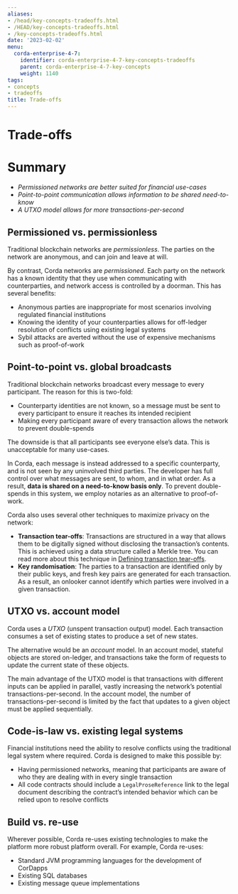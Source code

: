 ```yaml
---
aliases:
- /head/key-concepts-tradeoffs.html
- /HEAD/key-concepts-tradeoffs.html
- /key-concepts-tradeoffs.html
date: '2023-02-02'
menu:
  corda-enterprise-4-7:
    identifier: corda-enterprise-4-7-key-concepts-tradeoffs
    parent: corda-enterprise-4-7-key-concepts
    weight: 1140
tags:
- concepts
- tradeoffs
title: Trade-offs
---
```



# Trade-offs


# Summary


* *Permissioned networks are better suited for financial use-cases*
* *Point-to-point communication allows information to be shared need-to-know*
* *A UTXO model allows for more transactions-per-second*


## Permissioned vs. permissionless

Traditional blockchain networks are *permissionless*. The parties on the network are anonymous, and can join and
leave at will.

By contrast, Corda networks are *permissioned*. Each party on the network has a known identity that they use when
communicating with counterparties, and network access is controlled by a doorman. This has several benefits:


* Anonymous parties are inappropriate for most scenarios involving regulated financial institutions
* Knowing the identity of your counterparties allows for off-ledger resolution of conflicts using existing
legal systems
* Sybil attacks are averted without the use of expensive mechanisms such as proof-of-work


## Point-to-point vs. global broadcasts

Traditional blockchain networks broadcast every message to every participant. The reason for this is two-fold:


* Counterparty identities are not known, so a message must be sent to every participant to ensure it reaches its
intended recipient
* Making every participant aware of every transaction allows the network to prevent double-spends

The downside is that all participants see everyone else’s data. This is unacceptable for many use-cases.

In Corda, each message is instead addressed to a specific counterparty, and is not seen by any uninvolved third
parties. The developer has full control over what messages are sent, to whom, and in what order. As a result, **data
is shared on a need-to-know basis only**. To prevent double-spends in this system, we employ notaries as
an alternative to proof-of-work.

Corda also uses several other techniques to maximize privacy on the network:


* **Transaction tear-offs**: Transactions are structured in a way that allows them to be digitally signed without
disclosing the transaction’s contents. This is achieved using a data structure called a Merkle tree. You can read
more about this technique in [Defining transaction tear-offs](tutorial-tear-offs.md).
* **Key randomisation**: The parties to a transaction are identified only by their public keys, and fresh key pairs are
generated for each transaction. As a result, an onlooker cannot identify which parties were involved in a given
transaction.


## UTXO vs. account model

Corda uses a *UTXO* (unspent transaction output) model. Each transaction consumes a set of existing states to produce
a set of new states.

The alternative would be an *account* model. In an account model, stateful objects are stored on-ledger, and
transactions take the form of requests to update the current state of these objects.

The main advantage of the UTXO model is that transactions with different inputs can be applied in parallel,
vastly increasing the network’s potential transactions-per-second. In the account model, the number of
transactions-per-second is limited by the fact that updates to a given object must be applied sequentially.


## Code-is-law vs. existing legal systems

Financial institutions need the ability to resolve conflicts using the traditional legal system where required. Corda
is designed to make this possible by:


* Having permissioned networks, meaning that participants are aware of who they are dealing with in every single
transaction
* All code contracts should include a `LegalProseReference` link to the legal document describing the contract’s intended behavior
which can be relied upon to resolve conflicts


## Build vs. re-use

Wherever possible, Corda re-uses existing technologies to make the platform more robust platform overall. For
example, Corda re-uses:


* Standard JVM programming languages for the development of CorDapps
* Existing SQL databases
* Existing message queue implementations
